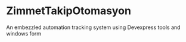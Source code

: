 # ZimmetTakipOtomasyon

An embezzled automation tracking system using Devexpress tools and windows form
